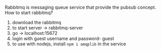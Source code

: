 Rabbitmq is messaging queue service that provide the pubsub concept.
How to start rabbitmq?

1. download the rabbitmq
2. to start server -> rabbitmq-server
3.  go -> localhost:15672
4. login with guest username and password- guest
5. to use with nodejs, install `npm i amqplib` in the service


